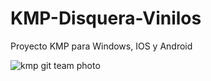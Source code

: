 # KMP-Disquera-Vinilos
Proyecto KMP para Windows, IOS y Android

![kmp git team photo](https://github.com/user-attachments/assets/e7b5b7ba-cae9-4323-a1e3-32e9fd8bb066)
